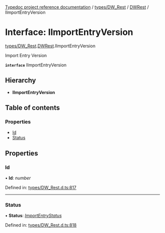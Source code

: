 [Typedoc project reference documentation](../README.md) / [types/DW_Rest](../modules/types_dw_rest.md) / [DWRest](../modules/types_dw_rest.dwrest.md) / IImportEntryVersion

# Interface: IImportEntryVersion

[types/DW_Rest](../modules/types_dw_rest.md).[DWRest](../modules/types_dw_rest.dwrest.md).IImportEntryVersion

Import Entry Version

**`interface`** IImportEntryVersion

## Hierarchy

* **IImportEntryVersion**

## Table of contents

### Properties

- [Id](types_dw_rest.dwrest.iimportentryversion.md#id)
- [Status](types_dw_rest.dwrest.iimportentryversion.md#status)

## Properties

### Id

• **Id**: *number*

Defined in: [types/DW_Rest.d.ts:817](https://github.com/DocuWare/REST-Sample-TS/blob/6171aa8/src/types/DW_Rest.d.ts#L817)

___

### Status

• **Status**: [*ImportEntryStatus*](../enums/types_dw_rest.dwrest.importentrystatus.md)

Defined in: [types/DW_Rest.d.ts:818](https://github.com/DocuWare/REST-Sample-TS/blob/6171aa8/src/types/DW_Rest.d.ts#L818)
